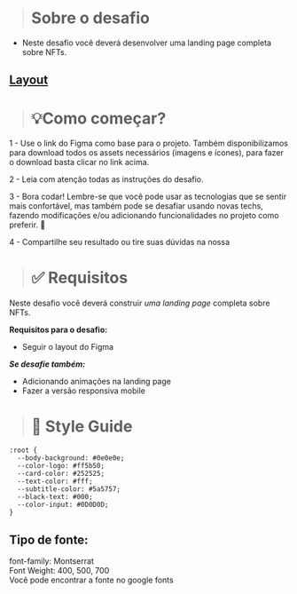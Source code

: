 ># Sobre o desafio
- Neste desafio você deverá desenvolver uma landing page completa sobre NFTs.

## [Layout](https://efficient-sloth-d85.notion.site/image/https%3A%2F%2Fs3-us-west-2.amazonaws.com%2Fsecure.notion-static.com%2Ff4b7f2fc-6b11-449e-b2be-7d035e0d8378%2FUntitled.png?id=3a291c07-b1f9-4ac0-890c-8549ffcd4c5b&table=block&spaceId=08f749ff-d06d-49a8-a488-9846e081b224&width=2000&userId=&cache=v2)

># 💡**Como começar?**

1 - Use o link do Figma como base para o projeto. Também disponibilizamos para download todos os assets necessários (imagens e ícones), para fazer o download basta clicar no link acima.  

2 - Leia com atenção todas as instruções do desafio.

3 - Bora codar! Lembre-se que você pode usar as tecnologias que se sentir mais confortável, mas também pode se desafiar usando novas techs, fazendo modificações e/ou adicionando funcionalidades no projeto como preferir. 🚀

4 - Compartilhe seu resultado ou tire suas dúvidas na nossa

># ✅ Requisitos

Neste desafio você deverá construir *uma landing page* completa sobre NFTs. 

**Requisitos para o desafio:**

- Seguir o layout do Figma

***Se desafie também:***

- Adicionando animações na landing page
- Fazer a versão responsiva mobile

># 🎨 Style Guide
```
:root {
  --body-background: #0e0e0e;
  --color-logo: #ff5b50;
  --card-color: #252525;
  --text-color: #fff;
  --subtitle-color: #5a5757;
  --black-text: #000;
  --color-input: #0D0D0D;
}
```

## **Tipo de fonte:**
font-family: Montserrat   
Font Weight: 400, 500, 700   
Você pode encontrar a fonte no google fonts